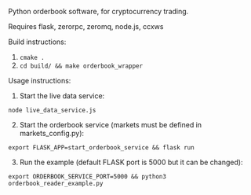 Python orderbook software, for cryptocurrency trading.

Requires flask, zerorpc, zeromq, node.js, ccxws


Build instructions:

1. `cmake .`
2. `cd build/ && make orderbook_wrapper`




Usage instructions:

1. Start the live data service:

`node live_data_service.js`

2. Start the orderbook service (markets must be defined in markets_config.py):

`export FLASK_APP=start_orderbook_service && flask run`

3. Run the example (default FLASK port is 5000 but it can be changed):

`export ORDERBOOK_SERVICE_PORT=5000 && python3 orderbook_reader_example.py`


